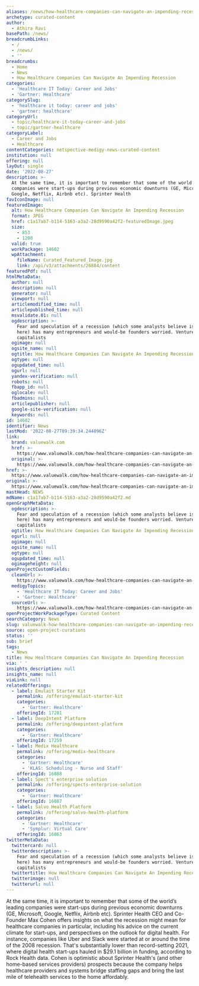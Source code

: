 ```yaml
---
aliases: /news/how-healthcare-companies-can-navigate-an-impending-recession
archetype: curated-content
author:
  - Athira Ravi
basePath: /news/
breadcrumbLinks:
  - /
  - /news/
  - ''
breadcrumbs:
  - Home
  - News
  - How Healthcare Companies Can Navigate An Impending Recession
categories:
  - 'Healthcare IT Today: Career and Jobs'
  - 'Gartner: Healthcare'
categorySlug:
  - 'healthcare it today: career and jobs'
  - 'gartner: healthcare'
categoryUrl:
  - topic/healthcare-it-today-career-and-jobs
  - topic/gartner-healthcare
categoryLabel:
  - Career and Jobs
  - Healthcare
contentCategories: netspective-medigy-news-curated-content
institution: null
offering: null
layOut: single
date: '2022-08-27'
description: >-
  At the same time, it is important to remember that some of the world’s leading
  companies were start-ups during previous economic downturns (GE, Microsoft,
  Google, Netflix, Airbnb etc). Sprinter Health
favIconImage: null
featuredImage:
  alt: How Healthcare Companies Can Navigate An Impending Recession
  format: JPEG
  href: c1a17ab7-b114-5163-a3a2-28d9590a42f2-featuredImage.jpeg
  size:
    - 853
    - 1280
  valid: true
  workPackage: 14602
  wpAttachment:
    fileName: Curated_Featured_Image.jpg
    link: /api/v3/attachments/26884/content
featuredPdf: null
htmlMetaData:
  author: null
  description: null
  generator: null
  viewport: null
  articlemodified_time: null
  articlepublished_time: null
  msvalidate.01: null
  ogdescription: >-
    Fear and speculation of a recession (which some analysts believe is already
    here) has many entrepreneurs and would-be founders worried. Venture
    capitalists
  ogimage: null
  ogsite_name: null
  ogtitle: How Healthcare Companies Can Navigate An Impending Recession - ValueWalk
  ogtype: null
  ogupdated_time: null
  ogurl: null
  yandex-verification: null
  robots: null
  fbapp_id: null
  oglocale: null
  fbadmins: null
  articlepublisher: null
  google-site-verification: null
  keywords: null
id: 14602
identifier: News
lastMod: '2022-08-27T09:39:34.244096Z'
link:
  brand: valuewalk.com
  href: >-
    https://www.valuewalk.com/how-healthcare-companies-can-navigate-an-impending-recession/
  original: >-
    https://www.valuewalk.com/how-healthcare-companies-can-navigate-an-impending-recession/
href: >-
  https://www.valuewalk.com/how-healthcare-companies-can-navigate-an-impending-recession/
original: >-
  https://www.valuewalk.com/how-healthcare-companies-can-navigate-an-impending-recession/
mastHead: NEWS
mdName: c1a17ab7-b114-5163-a3a2-28d9590a42f2.md
openGraphMetaData:
  ogdescription: >-
    Fear and speculation of a recession (which some analysts believe is already
    here) has many entrepreneurs and would-be founders worried. Venture
    capitalists
  ogtitle: How Healthcare Companies Can Navigate An Impending Recession - ValueWalk
  ogurl: null
  ogimage: null
  ogsite_name: null
  ogtype: null
  ogupdated_time: null
  ogimageheight: null
openProjectCustomFields:
  cleanUrl: >-
    https://www.valuewalk.com/how-healthcare-companies-can-navigate-an-impending-recession/
  medigyTopics:
    - 'Healthcare IT Today: Career and Jobs'
    - 'Gartner: Healthcare'
  sourceUrl: >-
    https://www.valuewalk.com/how-healthcare-companies-can-navigate-an-impending-recession/
openProjectWorkPackageType: Curated Content
searchCategory: News
slug: valuewalk-how-healthcare-companies-can-navigate-an-impending-recession
source: open-project-curations
status: ''
sub: brief
tags:
  - News
title: How Healthcare Companies Can Navigate An Impending Recession
via: ' '
insights_description: null
insights_name: null
viaLink: null
relatedOfferings:
  - label: Emulait Starter Kit
    permalink: /offering/emulait-starter-kit
    categories:
      - 'Gartner: Healthcare'
    offeringId: 17281
  - label: DeepIntent Platform
    permalink: /offering/deepintent-platform
    categories:
      - 'Gartner: Healthcare'
    offeringId: 17259
  - label: Medix Healthcare
    permalink: /offering/medix-healthcare
    categories:
      - 'Gartner: Healthcare'
      - 'KLAS: Scheduling - Nurse and Staff'
    offeringId: 16888
  - label: Spect's enterprise solution
    permalink: /offering/spects-enterprise-solution
    categories:
      - 'Gartner: Healthcare'
    offeringId: 16087
  - label: Salvo Health Platform
    permalink: /offering/salvo-health-platform
    categories:
      - 'Gartner: Healthcare'
      - 'Symplur: Virtual Care'
    offeringId: 16063
twitterMetaData:
  twittercard: null
  twitterdescription: >-
    Fear and speculation of a recession (which some analysts believe is already
    here) has many entrepreneurs and would-be founders worried. Venture
    capitalists
  twittertitle: How Healthcare Companies Can Navigate An Impending Recession - ValueWalk
  twitterimage: null
  twitterurl: null
---
```

At the same time, it is important to remember that some of the world’s leading companies were start-ups during previous economic downturns (GE, Microsoft, Google, Netflix, Airbnb etc). Sprinter Health CEO and Co-Founder Max Cohen offers insights on what the recession might mean for healthcare companies in particular, including his advice on the current climate for start-ups, and perspectives on the outlook for digital health. For instance, companies like Uber and Slack were started at or around the time of the 2008 recession. That&#39;s substantially lower than record-setting 2021, where digital health start-ups hauled in $29.1 billion in funding, according to Rock Health data. Cohen is optimistic about Sprinter Health&#39;s (and other home-based services providers) prospects because the company helps healthcare providers and systems bridge staffing gaps and bring the last mile of telehealth services to the home affordably.